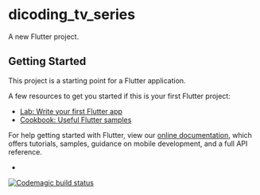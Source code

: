 # dicoding_tv_series

A new Flutter project.

## Getting Started

This project is a starting point for a Flutter application.

A few resources to get you started if this is your first Flutter project:

- [Lab: Write your first Flutter app](https://flutter.dev/docs/get-started/codelab)
- [Cookbook: Useful Flutter samples](https://flutter.dev/docs/cookbook)

For help getting started with Flutter, view our
[online documentation](https://flutter.dev/docs), which offers tutorials,
samples, guidance on mobile development, and a full API reference.

-       
[![Codemagic build status](https://api.codemagic.io/apps/62f12dbc033f9c26f44e5fd5/workflow-release/status_badge.svg)](https://codemagic.io/apps/62f12dbc033f9c26f44e5fd5/workflow-release/latest_build)
